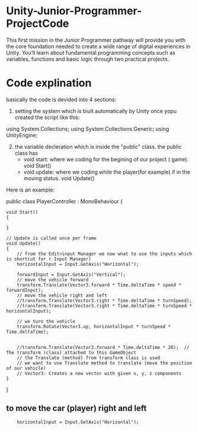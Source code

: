 # Unity-Junior-Programmer-ProjectCode
This first mission in the Junior Programmer pathway will provide you with the core foundation needed to create a wide range of digital experiences in Unity. You’ll learn about fundamental programming concepts such as variables, functions and basic logic through two practical projects.

# Code explination
basically the code is devided into 4 sections:
1. setting the system which  is biult automatically by Unity once yopu created the script like this:

using System.Collections;
using System.Collections.Generic;
using UnityEngine;

2. the variable decleration which is inside the "public" class.
   the public class has
   - void start: where we coding for the begining of our project ( game).
     void Start()
   - void update: where we coding while the player(for example) if in the moving status.
  void Update()

Here is an example:

public class PlayerController : MonoBehaviour
{
   
    void Start()
    {
        
    }

    // Update is called once per frame
    void Update()
    {
        // from the Edit>input Manager we now wnat to use the inputs which is shortcut for ( Input Manager)
        horizontalInput = Input.GetAxis("Horizontal");

        forwardInput = Input.GetAxis("Vertical");
        // move the vehicle forward
        transform.Translate(Vector3.forward * Time.deltaTime * speed * forwardInput);
        // move the vehicle right and left
        //transform.Translate(Vector3.right * Time.deltaTime * turnSpeed);
        //transform.Translate(Vector3.right * Time.deltaTime * turnSpeed * horizontalInput);

        // we turn the vehicle
        transform.Rotate(Vector3.up, horizontalInput * turnSpeed * Time.deltaTime);


        //transform.Translate(Vector3.forward * Time.deltaTime * 20);  //  The transform (class) attached to this GameObject
        // the Translate (method) from transform class is used
        // we want to use Translate method to translate (move the position of our vehicle)
        // Vector3: Creates a new vector with given x, y, z components
    }
}

## to move the car (player) right and left

        horizontalInput = Input.GetAxis("Horizontal");

